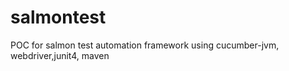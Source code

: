 salmontest
==========

POC for salmon test automation framework using cucumber-jvm, webdriver,junit4, maven

